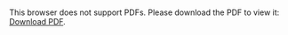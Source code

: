 <object data="christ-in-song/CIS1908pdfs/706.pdf" type="application/pdf" width="100%" height="1024px">
    <embed src="christ-in-song/CIS1908pdfs/706.pdf">
        <p>This browser does not support PDFs. Please download the PDF to view it: <a href="christ-in-song/CIS1908pdfs/706.pdf">Download PDF</a>.</p>
    </embed>
</object>
